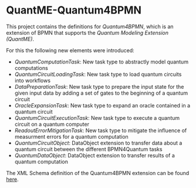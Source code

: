 # QuantME-Quantum4BPMN

This project contains the definitions for _Quantum4BPMN_, which is an extension of BPMN that supports the _Quantum Modeling Extension (QuantME)_.

For this the following new elements were introduced:
* _QuantumComputationTask_: New task type to abstractly model quantum computations
* _QuantumCircuitLoadingTask_: New task type to load quantum circuits into workflows
* _DataPreparationTask_: New task type to prepare the input state for the given input data by adding a set of gates to the beginning of a quantum circuit
* _OracleExpansionTask_: New task type to expand an oracle contained in a quantum circuit
* _QuantumCircuitExecutionTask_: New task type to execute a quantum circuit on a quantum computer
* _ReadoutErrorMitigationTask_: New task type to mitigate the influence of measurment errors for a quantum computation
* _QuantumCircuitObject_: DataObject extension to transfer data about a quantum circuit between the different BPMN4Quantum tasks
* _QuantumDataObject_: DataObject extension to transfer results of a quantum computation

The XML Schema definition of the Quantum4BPMN extension can be found [here](https://github.com/wederbn/QuantME-BPMN4Quantum/blob/master/Quantum4BPMN-Extensions.xsd).
